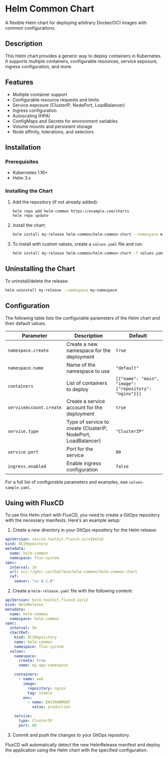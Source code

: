 # Helm Common Chart

A flexible Helm chart for deploying arbitrary Docker/OCI images with common configurations.

## Description

This Helm chart provides a generic way to deploy containers in Kubernetes. It supports multiple containers, configurable resources, service exposure, ingress configuration, and more.

## Features

- Multiple container support
- Configurable resource requests and limits
- Service exposure (ClusterIP, NodePort, LoadBalancer)
- Ingress configuration
- Autoscaling (HPA)
- ConfigMaps and Secrets for environment variables
- Volume mounts and persistent storage
- Node affinity, tolerations, and selectors

## Installation

### Prerequisites

- Kubernetes 1.16+
- Helm 3.x

### Installing the Chart

1. Add the repository (if not already added):

   ```bash
   helm repo add helm-common https://example.com/charts
   helm repo update
   ```

2. Install the chart:

   ```bash
   helm install my-release helm-common/helm-common-chart --namespace my-namespace
   ```

3. To install with custom values, create a `values.yaml` file and run:

   ```bash
   helm install my-release helm-common/helm-common-chart -f values.yaml --namespace my-namespace
   ```

## Uninstalling the Chart

To uninstall/delete the release:

```bash
helm uninstall my-release --namespace my-namespace
```

## Configuration

The following table lists the configurable parameters of the Helm chart and their default values.

| Parameter | Description | Default |
| --- | --- | --- |
| `namespace.create` | Create a new namespace for the deployment | `true` |
| `namespace.name` | Name of the namespace to use | `"default"` |
| `containers` | List of containers to deploy | `[{"name": "main", "image": {"repository": "nginx"}}]` |
| `serviceAccount.create` | Create a service account for the deployment | `true` |
| `service.type` | Type of service to create (ClusterIP, NodePort, LoadBalancer) | `"ClusterIP"` |
| `service.port` | Port for the service | `80` |
| `ingress.enabled` | Enable ingress configuration | `false` |

For a full list of configurable parameters and examples, see `values-sample.yaml`.

## Using with FluxCD

To use this Helm chart with FluxCD, you need to create a GitOps repository with the necessary manifests. Here's an example setup:

1. Create a new directory in your GitOps repository for the Helm release:

  ```yaml
  apiVersion: source.toolkit.fluxcd.io/v1beta2
  kind: OCIRepository
  metadata:
    name: helm-common
    namespace: flux-system
  spec:
    interval: 1h
    url: oci://ghcr.io/thatfave/helm-common/helm-common-chart
    ref:
      semver: ">= 0.1.0"
  ```

2. Create a `helm-release.yaml` file with the following content:

  ```yaml
  apiVersion: helm.toolkit.fluxcd.io/v2
  kind: HelmRelease
  metadata:
    name: helm-common
    namespace: helm-common
  spec:
    interval: 5m
    chartRef:
      kind: OCIRepository
      name: helm-common
      namespace: flux-system
    values:
      namespace:
        create: true
        name: my-app-namespace

      containers:
        - name: web
          image:
            repository: nginx
            tag: stable
          env:
            - name: ENVIRONMENT
              value: production

      service:
        type: ClusterIP
        port: 80
  ```

3. Commit and push the changes to your GitOps repository.

FluxCD will automatically detect the new HelmRelease manifest and deploy the application using the Helm chart with the specified configuration.